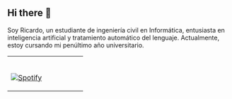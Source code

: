 ## Hi there 👋
Soy Ricardo, un estudiante de ingeniería civil en Informática, entusiasta en inteligencia artificial y tratamiento automático del lenguaje. Actualmente, estoy cursando mi penúltimo año universitario. 

<table width="100%"> 
  <tr>
  <td width="50%">
      
&nbsp; <br> [![Spotify](http://novatorem-rickiwasho.vercel.app/)](https://open.spotify.com/user/12131343117)

  </td>
  <td width="50%">
<!-- feed start -->

<!-- feed end -->

  </td>
  </table>
 
<!--
**rickiwasho/rickiwasho** is a ✨ _special_ ✨ repository because its `README.md` (this file) appears on your GitHub profile.

Here are some ideas to get you started:

- 🔭 I’m currently working on ...
- 🌱 I’m currently learning ...
- 👯 I’m looking to collaborate on ...
- 🤔 I’m looking for help with ...
- 💬 Ask me about ...
- 📫 How to reach me: ...
- 😄 Pronouns: ...
- ⚡ Fun fact: ...
-->
